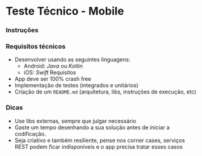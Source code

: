 # Teste Técnico - Mobile

### Instruções



### Requisitos técnicos
- Desenvolver usando as seguintes linguagens:
  - Android: *Java* ou *Kotlin*
  - iOS: *Swift*
  Requisitos
- App deve ser 100% crash free
- Implementação de testes (integrados e unitários)
- Criação de um `README.md` (arquitetura, libs, instruções de execução, etc)

### Dicas
- Use libs externas, sempre que julgar necessário
- Gaste um tempo desenhando a sua solução antes de iniciar a codificação.
- Seja criativo e também resiliente, pense nos corner cases, serviços REST podem ficar indisponíveis e o app precisa tratar esses casos
